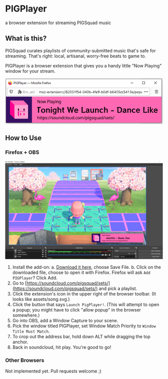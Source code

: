 # PIGPlayer
a browser extension for streaming PIGSquad music

## What is this?
PIGSquad curates playlists of community-submitted music that's safe for streaming. That's right: local, artisanal, worry-free beats to game to.

PIGPlayer is a browser extension that gives you a handy little "Now Playing" window for your stream.

![The PIGPlayer popup window](README/PIGPlayer2.png) 

## How to Use

### Firefox + OBS
![The PIGPlayer popup window as a window in OBS](README/PIGplayer3.png) 

1. Install the add-on:
    a. [Download it here](https://github.com/nextlevelbanana/PIGPlayer/raw/main/pigplayer-1.0.1-fx.xpi), choose Save File.
    b. Click on the downloaded file, choose to open it with Firefox. Firefox will ask `Add PIGPlayer`? Click Add.
2. Go to [https://soundcloud.com/pigsquad/sets/](https://soundcloud.com/pigsquad/sets/) and pick a playlist.
3. Click the extension's icon in the upper right of the browser toolbar. (It looks like assets/song.svg.)
4. Click the button that says `Launch PigPlayer!`. (This will attempt to open a popup; you might have to click "allow popup" in the browser somewhere.)
5. Go into OBS, add a Window Capture to your scene.
6. Pick the window titled PIGPlayer, set Window Match Priority to `Window Title Must Match`.
7. To crop out the address bar, hold down ALT while dragging the top anchor.
8. Back in soundcloud, hit play. You're good to go!

### Other Browsers
Not implemented yet. Pull requests welcome ;)

